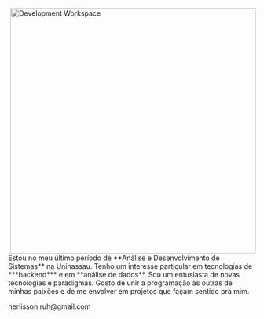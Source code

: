 <img src="./workspace.png" min-width="300px" max-width="500px" width="500px" align="right" alt="Development Workspace">

<p align="left">Estou no meu último período de **Análise e Desenvolvimento de Sistemas** na Uninassau. Tenho um interesse particular em tecnologias de ***backend*** e em **análise de dados**. Sou um entusiasta de novas tecnologias e paradigmas. Gosto de unir a programação às outras de minhas paixões e de me envolver em projetos que façam sentido pra mim.
</p>

<p align="left">herlisson.ruh@gmail.com</p>
